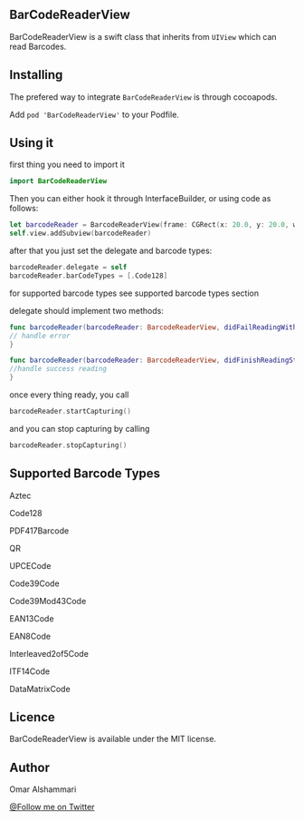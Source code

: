 ## BarCodeReaderView
BarCodeReaderView is a swift class that inherits from `UIView` which can read Barcodes.

## Installing
The prefered way to integrate `BarCodeReaderView` is through cocoapods.

Add `pod 'BarCodeReaderView'` to your Podfile.


## Using it
first thing you need to import it
```swift
import BarCodeReaderView
```
Then you can either hook it through InterfaceBuilder, or using code as follows:
```swift
let barcodeReader = BarcodeReaderView(frame: CGRect(x: 20.0, y: 20.0, width: 200, height: 200))
self.view.addSubview(barcodeReader)
```

after that you just set the delegate and barcode types:
```swift
barcodeReader.delegate = self
barcodeReader.barCodeTypes = [.Code128]
```
for supported barcode types see supported barcode types section


delegate should implement two methods:
```swift
func barcodeReader(barcodeReader: BarcodeReaderView, didFailReadingWithError error: NSError) {
// handle error
}

func barcodeReader(barcodeReader: BarcodeReaderView, didFinishReadingString info: String) {
//handle success reading
}
```

once every thing ready, you call 
```swift
barcodeReader.startCapturing()
```
and you can stop capturing by calling
```swift
barcodeReader.stopCapturing()
```

## Supported Barcode Types
Aztec

Code128

PDF417Barcode

QR

UPCECode

Code39Code

Code39Mod43Code

EAN13Code

EAN8Code

Interleaved2of5Code

ITF14Code

DataMatrixCode


## Licence
BarCodeReaderView is available under the MIT license.

## Author
Omar Alshammari

[@Follow me on Twitter](http://twitter.com/omaarr90)
